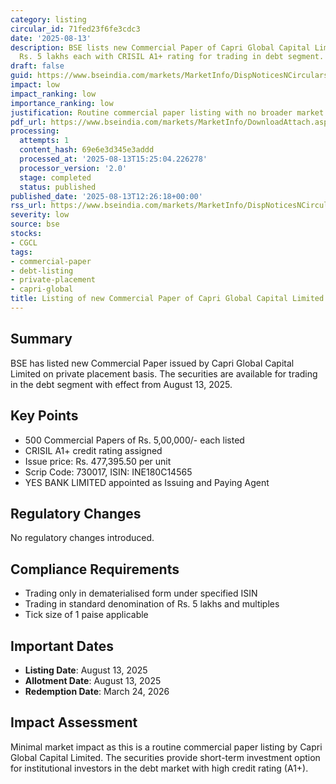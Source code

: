 ```yaml
---
category: listing
circular_id: 71fed23f6fe3cdc3
date: '2025-08-13'
description: BSE lists new Commercial Paper of Capri Global Capital Limited worth
  Rs. 5 lakhs each with CRISIL A1+ rating for trading in debt segment.
draft: false
guid: https://www.bseindia.com/markets/MarketInfo/DispNoticesNCirculars.aspx?Noticeid={1AA4B2C7-1875-4951-95D5-A9F5632642C2}&noticeno=20250813-46&dt=08/13/2025&icount=46&totcount=65&flag=0
impact: low
impact_ranking: low
importance_ranking: low
justification: Routine commercial paper listing with no broader market implications
pdf_url: https://www.bseindia.com/markets/MarketInfo/DownloadAttach.aspx?id=20250813-46&attachedId=
processing:
  attempts: 1
  content_hash: 69e6e3d345e3addd
  processed_at: '2025-08-13T15:25:04.226278'
  processor_version: '2.0'
  stage: completed
  status: published
published_date: '2025-08-13T12:26:18+00:00'
rss_url: https://www.bseindia.com/markets/MarketInfo/DispNoticesNCirculars.aspx?Noticeid={1AA4B2C7-1875-4951-95D5-A9F5632642C2}&noticeno=20250813-46&dt=08/13/2025&icount=46&totcount=65&flag=0
severity: low
source: bse
stocks:
- CGCL
tags:
- commercial-paper
- debt-listing
- private-placement
- capri-global
title: Listing of new Commercial Paper of Capri Global Capital Limited
---
```


## Summary

BSE has listed new Commercial Paper issued by Capri Global Capital Limited on private placement basis. The securities are available for trading in the debt segment with effect from August 13, 2025.

## Key Points

- 500 Commercial Papers of Rs. 5,00,000/- each listed
- CRISIL A1+ credit rating assigned
- Issue price: Rs. 477,395.50 per unit
- Scrip Code: 730017, ISIN: INE180C14565
- YES BANK LIMITED appointed as Issuing and Paying Agent

## Regulatory Changes

No regulatory changes introduced.

## Compliance Requirements

- Trading only in dematerialised form under specified ISIN
- Trading in standard denomination of Rs. 5 lakhs and multiples
- Tick size of 1 paise applicable

## Important Dates

- **Listing Date**: August 13, 2025
- **Allotment Date**: August 13, 2025
- **Redemption Date**: March 24, 2026

## Impact Assessment

Minimal market impact as this is a routine commercial paper listing by Capri Global Capital Limited. The securities provide short-term investment option for institutional investors in the debt market with high credit rating (A1+).